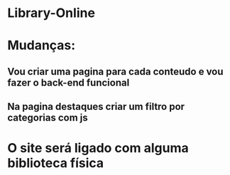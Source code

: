 # Library-Online

# Mudanças:

## Vou criar uma pagina para cada conteudo e vou fazer o back-end funcional

## Na pagina destaques criar um filtro por categorias com js

# O site será ligado com alguma biblioteca física
